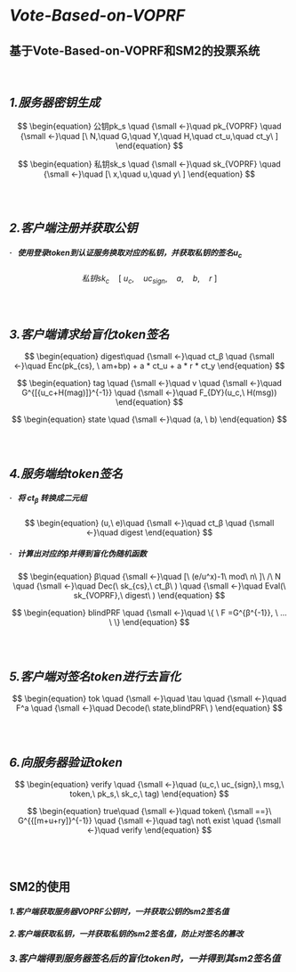 # ***Vote-Based-on-VOPRF***

## 基于Vote-Based-on-VOPRF和SM2的投票系统

<br>

## ***1.服务器密钥生成***

$$
\begin{equation}
	公钥pk_s \quad {\small ←}\quad pk_{VOPRF} \quad {\small ←}\quad [\ N,\quad G,\quad Y,\quad H,\quad ct_u,\quad ct_y\ ]
\end{equation}
$$

$$
\begin{equation}
私钥sk_s \quad {\small ←}\quad sk_{VOPRF} \quad {\small ←}\quad [\ x,\quad u,\quad y\ ]
\end{equation}
$$

### <br>

## ***2.客户端注册并获取公钥***

##### **·** &nbsp; 使用登录token到认证服务换取对应的私钥，并获取私钥的签名u<sub>c</sub>

$$
\begin{equation}
私钥sk_c\quad [\ u_c,\quad uc_{sign},\quad a,\quad b,\quad r \ ]
\end{equation}
$$

### <br>

## ***3.客户端请求给盲化token签名***

$$
\begin{equation}
digest\quad {\small ←}\quad ct_β \quad {\small ←}\quad Enc(pk_{cs}, \  am+bp) + a * ct_u + a * r * ct_y
\end{equation}
$$

$$
\begin{equation}
tag \quad {\small ←}\quad v \quad {\small ←}\quad G^{[{u_c+H(mag)]}^{-1}} \quad {\small ←}\quad F_{DY}(u_c,\ H(msg))
\end{equation}
$$

$$
\begin{equation}
state \quad {\small ←}\quad (a, \  b)
\end{equation}
$$

### <br>

## ***4.服务端给token签名***

##### **·** &nbsp; 将&nbsp;ct<sub>β</sub>&nbsp;转换成二元组

$$
\begin{equation}
(u,\ e)\quad {\small ←}\quad ct_β \quad {\small ←}\quad digest
\end{equation}
$$

##### **·** &nbsp; 计算出对应的β并得到盲化伪随机函数

$$
\begin{equation}
β\quad {\small ←}\quad [\ (e/u^x)-1\ mod\ n\ ]\ /\ N \quad {\small ←}\quad Dec(\ sk_{cs},\ ct_β\ )  \quad {\small ←}\quad Eval(\ sk_{VOPRF},\ digest\ )
\end{equation}
$$

$$
\begin{equation}
blindPRF \quad {\small ←}\quad \{ \ F =G^{β^{-1}}, \ ... \  \} 
\end{equation}
$$

### <br>

## ***5.客户端对签名token进行去盲化***

$$
\begin{equation}
tok  \quad {\small ←}\quad \tau \quad {\small ←}\quad F^a \quad {\small ←}\quad Decode(\ state,blindPRF\ )
\end{equation}
$$

### <br>

## ***6.向服务器验证token***

$$
\begin{equation}
verify \quad {\small ←}\quad (u_c,\ uc_{sign},\ msg,\ token,\ pk_s,\ sk_c,\ tag)
\end{equation}
$$

$$
\begin{equation}
true\quad {\small ←}\quad token\ {\small ==}\ G^{{[m+u+ry]}^{-1}} \quad {\small ←}\quad tag\ not\ exist \quad {\small ←}\quad verify
\end{equation}
$$

<br>

<br>

## SM2的使用

#### ***1.客户端获取服务器VOPRF公钥时，一并获取公钥的sm2签名值***

#### ***2.客户端获取私钥，一并获取私钥的sm2签名值，防止对签名的篡改***

### ***3.客户端得到服务器签名后的盲化token时，一并得到其sm2签名值***

<br>








